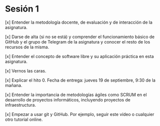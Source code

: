 
# Sesión 1
[x] Entender la metodología docente, de evaluación y de interacción de la asignatura.

[x] Darse de alta (si no se está) y comprender el funcionamiento básico de GitHub y el grupo de Telegram de la asignatura y conocer el resto de los recursos de la misma.

[x] Entender el concepto de software libre y su aplicación práctica en esta asignatura.

[x] Vernos las caras.

[x] Explicar el hito 0. Fecha de entrega: jueves 19 de septiembre, 9:30 de la mañana.

[x] Entender la importancia de metodologías ágiles como SCRUM en el desarrollo de proyectos informáticos, incluyendo proyectos de infraestructura.

[x] Empezar a usar git y GitHub. Por ejemplo, seguir este vídeo o cualquier otro tutorial online.